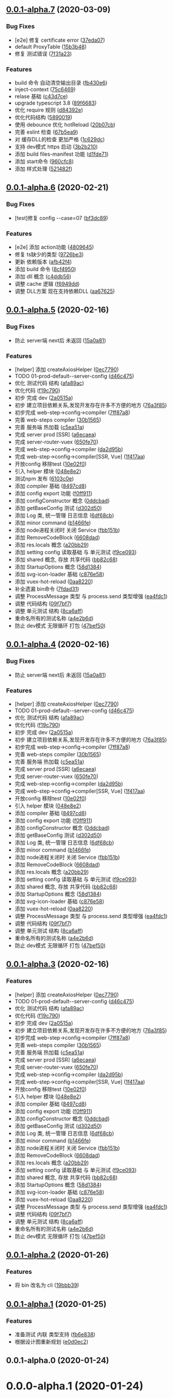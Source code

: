 ## [0.0.1-alpha.7](https://github.com/imsunhao/utils/compare/v0.0.1-alpha.6...v0.0.1-alpha.7) (2020-03-09)


### Bug Fixes

* [e2e] 修复 certificate error ([37eda07](https://github.com/imsunhao/utils/commit/37eda07e8fc3119859e06516886a2b82d2869f96))
* default ProxyTable ([15b3b48](https://github.com/imsunhao/utils/commit/15b3b48628f3419c3e02d1e01ded717eb918cd57))
* 修复 测试错误 ([7f31a23](https://github.com/imsunhao/utils/commit/7f31a235d39b292d9744f9bd99e70c72164ed35c))


### Features

* build 命令 自动清空输出目录 ([fb430e6](https://github.com/imsunhao/utils/commit/fb430e64ffd252afbc6bdb53d84396aec60af61f))
* inject-context ([75c6469](https://github.com/imsunhao/utils/commit/75c646915024ca8a35c9466621e0068e746133c2))
* relase 基础 ([c43d7ce](https://github.com/imsunhao/utils/commit/c43d7ceb65ae079962afa75355215a8f2c3e0ec5))
* upgrade typescript 3.8 ([89f6683](https://github.com/imsunhao/utils/commit/89f668309de867967353968a697b261bf29c2d78))
* 优化 require 规则 ([d84392e](https://github.com/imsunhao/utils/commit/d84392e2be18107ec024f36c01ace927140ba21d))
* 优化代码结构 ([5890019](https://github.com/imsunhao/utils/commit/58900190f1ec80bf4f1e99ef988e4af3b42e295f))
* 使用 debounce 优化 hotReload ([20b07cb](https://github.com/imsunhao/utils/commit/20b07cbdf6bc691a7552a726b5542a016fb71f29))
* 完善 eslint 检查 ([67b5ea9](https://github.com/imsunhao/utils/commit/67b5ea9d172763d91e86cd55b36b30efa8e52a57))
* 对 缓存DLL的检查 更加严格 ([1c629dc](https://github.com/imsunhao/utils/commit/1c629dcb835701faf974fb0e27032a12ed1baa2c))
* 支持 dev模式  https 启动 ([3b2b210](https://github.com/imsunhao/utils/commit/3b2b2102783b3dcbb0cbf11ef758d9cfb16a0e83))
* 添加 build files-manifest 功能 ([d1fde71](https://github.com/imsunhao/utils/commit/d1fde71e0f5856ac48c6ee9c61050dbe084bccb8))
* 添加 start命令 ([960cfc8](https://github.com/imsunhao/utils/commit/960cfc806d422d53059d09ba139ffac5e3f287d3))
* 添加 样式处理 ([521482f](https://github.com/imsunhao/utils/commit/521482f07c4d47a78fcd23b9ac7ba2a372cfa369))



## [0.0.1-alpha.6](https://github.com/imsunhao/utils/compare/v0.0.1-alpha.5...v0.0.1-alpha.6) (2020-02-21)


### Bug Fixes

* [test]修复 config --case=07 ([bf3dc89](https://github.com/imsunhao/utils/commit/bf3dc89de6403f57157c44465691b095265e8110))


### Features

* [e2e] 添加 action功能 ([4809645](https://github.com/imsunhao/utils/commit/480964554cf8bd2959d8624af8147c181b9d7097))
* 修复 ts缺少的类型 ([9726be3](https://github.com/imsunhao/utils/commit/9726be300c30ba8187c0990938ea9b75b3337a0d))
* 更新 依赖版本 ([afb42f4](https://github.com/imsunhao/utils/commit/afb42f4f46fec5466032c4540d2395ce235e68ae))
* 添加 build 命令 ([8cf4950](https://github.com/imsunhao/utils/commit/8cf49507b78a4b59958eb198182c3d53b6b7166a))
* 添加 dll 概念 ([c4ddb56](https://github.com/imsunhao/utils/commit/c4ddb568aa9b31be02b90e73b7824a084c37be80))
* 调整 cache 逻辑 ([f6949dd](https://github.com/imsunhao/utils/commit/f6949dd8fd220cefbf4db269bbb740897b84193d))
* 调整 DLL方案 现在支持依赖DLL ([aa67625](https://github.com/imsunhao/utils/commit/aa6762512429f8ce8af01a8f347cfb5d2a14295f))



## [0.0.1-alpha.5](https://github.com/imsunhao/utils/compare/v0.0.1-alpha.2...v0.0.1-alpha.5) (2020-02-16)


### Bug Fixes

* 防止 server端 next后 未返回 ([15a0a81](https://github.com/imsunhao/utils/commit/15a0a819861bbf26824bac24a4107f83c0b13b7c))


### Features

* [helper] 添加 createAxiosHelper ([0ec7790](https://github.com/imsunhao/utils/commit/0ec7790f6a40af831824dc38cfc53ee4dafad446))
* TODO 01-prod-default--server-config ([d46c475](https://github.com/imsunhao/utils/commit/d46c4750b4e10355d098ed05aa088b0550e90f3d))
* 优化 测试代码 结构 ([afa89ac](https://github.com/imsunhao/utils/commit/afa89acceba8c454472178eb0ca871d5faddd062))
* 优化代码 ([f19c790](https://github.com/imsunhao/utils/commit/f19c79094164c992a62ed73902a375c123232b27))
* 初步 完成 dev ([2a0515a](https://github.com/imsunhao/utils/commit/2a0515aaeee5d668fa12b3c7067f0fa01f0c0e1a))
* 初步 建立项目依赖关系,发现开发存在许多不方便的地方 ([76a3f85](https://github.com/imsunhao/utils/commit/76a3f85c1eb27a6e019e775e73bd0b001d79e013))
* 初步完成 web-step->config->compiler ([7ff87a8](https://github.com/imsunhao/utils/commit/7ff87a8a56eef197e8aebfeda1a7c64b0c851111))
* 完善 web-steps compiler ([30b1565](https://github.com/imsunhao/utils/commit/30b1565f94cec859659e57cdd7a1f43d58c98f7d))
* 完善 服务端 热加载 ([c5ea51a](https://github.com/imsunhao/utils/commit/c5ea51a32f63099ccda29d8b0e91f8190324ee70))
* 完成 server prod [SSR] ([a6ecaea](https://github.com/imsunhao/utils/commit/a6ecaeaa5e8a6c8b3c25ff879f4f1640e9ba417e))
* 完成 server-router-vuex ([650fe70](https://github.com/imsunhao/utils/commit/650fe7094b7c4f89fece3768075793e564831c8e))
* 完成 web-step->config->compiler ([da2d95b](https://github.com/imsunhao/utils/commit/da2d95bd35c1a07fb0bc2b57b985706bf9a4be46))
* 完成 web-step->config->compiler[SSR, Vue] ([1f417aa](https://github.com/imsunhao/utils/commit/1f417aaf6262f494b1f905f3498b7d45c1475435))
* 开放config 移除test ([10e02f0](https://github.com/imsunhao/utils/commit/10e02f006d97190e77b645794f2adeb665f397d9))
* 引入 helper 模块 ([048e8e2](https://github.com/imsunhao/utils/commit/048e8e230b7f60dc85d2a7c61fc986e19aa3eb52))
* 测试npm 发布 ([6103c0e](https://github.com/imsunhao/utils/commit/6103c0e85d70f5a1d9bd271aeac629cb9e570450))
* 添加 compiler 基础 ([8497cd8](https://github.com/imsunhao/utils/commit/8497cd8a89d550ae115c972401ebbad20657ad3c))
* 添加 config export 功能 ([f0ff911](https://github.com/imsunhao/utils/commit/f0ff91131be2fadfe93dc095e2c0b23b61b5e5ff))
* 添加 configConstructor 概念 ([0ddcbad](https://github.com/imsunhao/utils/commit/0ddcbad4a98e019391e019a3f9c5d9c0df7253db))
* 添加 getBaseConfig 测试 ([d302d50](https://github.com/imsunhao/utils/commit/d302d5028d0c9dafa8d6a2cc187dfa9d0c5d3161))
* 添加 Log 类, 统一管理 日志信息 ([6df68cb](https://github.com/imsunhao/utils/commit/6df68cbdc033bd4cec6ce8cf3382ef969bc06356))
* 添加 minor command ([b1466fe](https://github.com/imsunhao/utils/commit/b1466fe67017e6e1b692b95bd4203cf618d08903))
* 添加 node进程关闭时 关闭 Service ([fbb151b](https://github.com/imsunhao/utils/commit/fbb151bb30a0dd7830a5d0fb15357e00fb3571e6))
* 添加 RemoveCodeBlock ([6608dad](https://github.com/imsunhao/utils/commit/6608dad3563c86431b6742fea8439af28fd8f5e5))
* 添加 res.locals 概念 ([a20bb29](https://github.com/imsunhao/utils/commit/a20bb298a34f7a76dbbe765fe1f1a52bee62c9ae))
* 添加 setting config 读取基础 与 单元测试 ([f9ce093](https://github.com/imsunhao/utils/commit/f9ce09370b4e1f1a391f8b9db09c8b97afbad1d8))
* 添加 shared 概念, 存放 共享代码 ([bb82c68](https://github.com/imsunhao/utils/commit/bb82c68af898b3f09fa48512eae21e9fff90c27e))
* 添加 StartupOptions 概念 ([58d1384](https://github.com/imsunhao/utils/commit/58d1384f5f31062b644dfda4fd29d2bcba05b580))
* 添加 svg-icon-loader 基础 ([c876e58](https://github.com/imsunhao/utils/commit/c876e5871ad33d041168dbe55b1cbe6a1c64cd00))
* 添加 vuex-hot-reload ([0aa8220](https://github.com/imsunhao/utils/commit/0aa8220594e09115a1aaccb066b9f4a2ee394515))
* 补全遗漏 bin命令 ([7fdad31](https://github.com/imsunhao/utils/commit/7fdad3148570c49ebae7bc36a516300bf450973e))
* 调整 ProcessMessage 类型 与 process.send 类型增强 ([ea4fdc1](https://github.com/imsunhao/utils/commit/ea4fdc1f202079bc8d64c89f893c29ad4feafd8d))
* 调整 代码结构 ([09f7bf7](https://github.com/imsunhao/utils/commit/09f7bf7a092ccef8e4839294d3511dc2c524e5a8))
* 调整 单元测试 结构 ([8ca6aff](https://github.com/imsunhao/utils/commit/8ca6affa630b6ed6d3d5503667ac96af7271ae95))
* 重命名所有的测试名称 ([a4e2b6d](https://github.com/imsunhao/utils/commit/a4e2b6d78fc0338c92616025e7870ae19f849645))
* 防止 dev模式 无限循环 打包 ([47bef50](https://github.com/imsunhao/utils/commit/47bef50ca578890afb594d9ab4a62d55550de200))



## [0.0.1-alpha.4](https://github.com/imsunhao/utils/compare/v0.0.1-alpha.2...v0.0.1-alpha.4) (2020-02-16)


### Bug Fixes

* 防止 server端 next后 未返回 ([15a0a81](https://github.com/imsunhao/utils/commit/15a0a819861bbf26824bac24a4107f83c0b13b7c))


### Features

* [helper] 添加 createAxiosHelper ([0ec7790](https://github.com/imsunhao/utils/commit/0ec7790f6a40af831824dc38cfc53ee4dafad446))
* TODO 01-prod-default--server-config ([d46c475](https://github.com/imsunhao/utils/commit/d46c4750b4e10355d098ed05aa088b0550e90f3d))
* 优化 测试代码 结构 ([afa89ac](https://github.com/imsunhao/utils/commit/afa89acceba8c454472178eb0ca871d5faddd062))
* 优化代码 ([f19c790](https://github.com/imsunhao/utils/commit/f19c79094164c992a62ed73902a375c123232b27))
* 初步 完成 dev ([2a0515a](https://github.com/imsunhao/utils/commit/2a0515aaeee5d668fa12b3c7067f0fa01f0c0e1a))
* 初步 建立项目依赖关系,发现开发存在许多不方便的地方 ([76a3f85](https://github.com/imsunhao/utils/commit/76a3f85c1eb27a6e019e775e73bd0b001d79e013))
* 初步完成 web-step->config->compiler ([7ff87a8](https://github.com/imsunhao/utils/commit/7ff87a8a56eef197e8aebfeda1a7c64b0c851111))
* 完善 web-steps compiler ([30b1565](https://github.com/imsunhao/utils/commit/30b1565f94cec859659e57cdd7a1f43d58c98f7d))
* 完善 服务端 热加载 ([c5ea51a](https://github.com/imsunhao/utils/commit/c5ea51a32f63099ccda29d8b0e91f8190324ee70))
* 完成 server prod [SSR] ([a6ecaea](https://github.com/imsunhao/utils/commit/a6ecaeaa5e8a6c8b3c25ff879f4f1640e9ba417e))
* 完成 server-router-vuex ([650fe70](https://github.com/imsunhao/utils/commit/650fe7094b7c4f89fece3768075793e564831c8e))
* 完成 web-step->config->compiler ([da2d95b](https://github.com/imsunhao/utils/commit/da2d95bd35c1a07fb0bc2b57b985706bf9a4be46))
* 完成 web-step->config->compiler[SSR, Vue] ([1f417aa](https://github.com/imsunhao/utils/commit/1f417aaf6262f494b1f905f3498b7d45c1475435))
* 开放config 移除test ([10e02f0](https://github.com/imsunhao/utils/commit/10e02f006d97190e77b645794f2adeb665f397d9))
* 引入 helper 模块 ([048e8e2](https://github.com/imsunhao/utils/commit/048e8e230b7f60dc85d2a7c61fc986e19aa3eb52))
* 添加 compiler 基础 ([8497cd8](https://github.com/imsunhao/utils/commit/8497cd8a89d550ae115c972401ebbad20657ad3c))
* 添加 config export 功能 ([f0ff911](https://github.com/imsunhao/utils/commit/f0ff91131be2fadfe93dc095e2c0b23b61b5e5ff))
* 添加 configConstructor 概念 ([0ddcbad](https://github.com/imsunhao/utils/commit/0ddcbad4a98e019391e019a3f9c5d9c0df7253db))
* 添加 getBaseConfig 测试 ([d302d50](https://github.com/imsunhao/utils/commit/d302d5028d0c9dafa8d6a2cc187dfa9d0c5d3161))
* 添加 Log 类, 统一管理 日志信息 ([6df68cb](https://github.com/imsunhao/utils/commit/6df68cbdc033bd4cec6ce8cf3382ef969bc06356))
* 添加 minor command ([b1466fe](https://github.com/imsunhao/utils/commit/b1466fe67017e6e1b692b95bd4203cf618d08903))
* 添加 node进程关闭时 关闭 Service ([fbb151b](https://github.com/imsunhao/utils/commit/fbb151bb30a0dd7830a5d0fb15357e00fb3571e6))
* 添加 RemoveCodeBlock ([6608dad](https://github.com/imsunhao/utils/commit/6608dad3563c86431b6742fea8439af28fd8f5e5))
* 添加 res.locals 概念 ([a20bb29](https://github.com/imsunhao/utils/commit/a20bb298a34f7a76dbbe765fe1f1a52bee62c9ae))
* 添加 setting config 读取基础 与 单元测试 ([f9ce093](https://github.com/imsunhao/utils/commit/f9ce09370b4e1f1a391f8b9db09c8b97afbad1d8))
* 添加 shared 概念, 存放 共享代码 ([bb82c68](https://github.com/imsunhao/utils/commit/bb82c68af898b3f09fa48512eae21e9fff90c27e))
* 添加 StartupOptions 概念 ([58d1384](https://github.com/imsunhao/utils/commit/58d1384f5f31062b644dfda4fd29d2bcba05b580))
* 添加 svg-icon-loader 基础 ([c876e58](https://github.com/imsunhao/utils/commit/c876e5871ad33d041168dbe55b1cbe6a1c64cd00))
* 添加 vuex-hot-reload ([0aa8220](https://github.com/imsunhao/utils/commit/0aa8220594e09115a1aaccb066b9f4a2ee394515))
* 调整 ProcessMessage 类型 与 process.send 类型增强 ([ea4fdc1](https://github.com/imsunhao/utils/commit/ea4fdc1f202079bc8d64c89f893c29ad4feafd8d))
* 调整 代码结构 ([09f7bf7](https://github.com/imsunhao/utils/commit/09f7bf7a092ccef8e4839294d3511dc2c524e5a8))
* 调整 单元测试 结构 ([8ca6aff](https://github.com/imsunhao/utils/commit/8ca6affa630b6ed6d3d5503667ac96af7271ae95))
* 重命名所有的测试名称 ([a4e2b6d](https://github.com/imsunhao/utils/commit/a4e2b6d78fc0338c92616025e7870ae19f849645))
* 防止 dev模式 无限循环 打包 ([47bef50](https://github.com/imsunhao/utils/commit/47bef50ca578890afb594d9ab4a62d55550de200))



## [0.0.1-alpha.3](https://github.com/imsunhao/utils/compare/v0.0.1-alpha.2...v0.0.1-alpha.3) (2020-02-16)


### Features

* [helper] 添加 createAxiosHelper ([0ec7790](https://github.com/imsunhao/utils/commit/0ec7790f6a40af831824dc38cfc53ee4dafad446))
* TODO 01-prod-default--server-config ([d46c475](https://github.com/imsunhao/utils/commit/d46c4750b4e10355d098ed05aa088b0550e90f3d))
* 优化 测试代码 结构 ([afa89ac](https://github.com/imsunhao/utils/commit/afa89acceba8c454472178eb0ca871d5faddd062))
* 优化代码 ([f19c790](https://github.com/imsunhao/utils/commit/f19c79094164c992a62ed73902a375c123232b27))
* 初步 完成 dev ([2a0515a](https://github.com/imsunhao/utils/commit/2a0515aaeee5d668fa12b3c7067f0fa01f0c0e1a))
* 初步 建立项目依赖关系,发现开发存在许多不方便的地方 ([76a3f85](https://github.com/imsunhao/utils/commit/76a3f85c1eb27a6e019e775e73bd0b001d79e013))
* 初步完成 web-step->config->compiler ([7ff87a8](https://github.com/imsunhao/utils/commit/7ff87a8a56eef197e8aebfeda1a7c64b0c851111))
* 完善 web-steps compiler ([30b1565](https://github.com/imsunhao/utils/commit/30b1565f94cec859659e57cdd7a1f43d58c98f7d))
* 完善 服务端 热加载 ([c5ea51a](https://github.com/imsunhao/utils/commit/c5ea51a32f63099ccda29d8b0e91f8190324ee70))
* 完成 server prod [SSR] ([a6ecaea](https://github.com/imsunhao/utils/commit/a6ecaeaa5e8a6c8b3c25ff879f4f1640e9ba417e))
* 完成 server-router-vuex ([650fe70](https://github.com/imsunhao/utils/commit/650fe7094b7c4f89fece3768075793e564831c8e))
* 完成 web-step->config->compiler ([da2d95b](https://github.com/imsunhao/utils/commit/da2d95bd35c1a07fb0bc2b57b985706bf9a4be46))
* 完成 web-step->config->compiler[SSR, Vue] ([1f417aa](https://github.com/imsunhao/utils/commit/1f417aaf6262f494b1f905f3498b7d45c1475435))
* 开放config 移除test ([10e02f0](https://github.com/imsunhao/utils/commit/10e02f006d97190e77b645794f2adeb665f397d9))
* 引入 helper 模块 ([048e8e2](https://github.com/imsunhao/utils/commit/048e8e230b7f60dc85d2a7c61fc986e19aa3eb52))
* 添加 compiler 基础 ([8497cd8](https://github.com/imsunhao/utils/commit/8497cd8a89d550ae115c972401ebbad20657ad3c))
* 添加 config export 功能 ([f0ff911](https://github.com/imsunhao/utils/commit/f0ff91131be2fadfe93dc095e2c0b23b61b5e5ff))
* 添加 configConstructor 概念 ([0ddcbad](https://github.com/imsunhao/utils/commit/0ddcbad4a98e019391e019a3f9c5d9c0df7253db))
* 添加 getBaseConfig 测试 ([d302d50](https://github.com/imsunhao/utils/commit/d302d5028d0c9dafa8d6a2cc187dfa9d0c5d3161))
* 添加 Log 类, 统一管理 日志信息 ([6df68cb](https://github.com/imsunhao/utils/commit/6df68cbdc033bd4cec6ce8cf3382ef969bc06356))
* 添加 minor command ([b1466fe](https://github.com/imsunhao/utils/commit/b1466fe67017e6e1b692b95bd4203cf618d08903))
* 添加 node进程关闭时 关闭 Service ([fbb151b](https://github.com/imsunhao/utils/commit/fbb151bb30a0dd7830a5d0fb15357e00fb3571e6))
* 添加 RemoveCodeBlock ([6608dad](https://github.com/imsunhao/utils/commit/6608dad3563c86431b6742fea8439af28fd8f5e5))
* 添加 res.locals 概念 ([a20bb29](https://github.com/imsunhao/utils/commit/a20bb298a34f7a76dbbe765fe1f1a52bee62c9ae))
* 添加 setting config 读取基础 与 单元测试 ([f9ce093](https://github.com/imsunhao/utils/commit/f9ce09370b4e1f1a391f8b9db09c8b97afbad1d8))
* 添加 shared 概念, 存放 共享代码 ([bb82c68](https://github.com/imsunhao/utils/commit/bb82c68af898b3f09fa48512eae21e9fff90c27e))
* 添加 StartupOptions 概念 ([58d1384](https://github.com/imsunhao/utils/commit/58d1384f5f31062b644dfda4fd29d2bcba05b580))
* 添加 svg-icon-loader 基础 ([c876e58](https://github.com/imsunhao/utils/commit/c876e5871ad33d041168dbe55b1cbe6a1c64cd00))
* 添加 vuex-hot-reload ([0aa8220](https://github.com/imsunhao/utils/commit/0aa8220594e09115a1aaccb066b9f4a2ee394515))
* 调整 ProcessMessage 类型 与 process.send 类型增强 ([ea4fdc1](https://github.com/imsunhao/utils/commit/ea4fdc1f202079bc8d64c89f893c29ad4feafd8d))
* 调整 代码结构 ([09f7bf7](https://github.com/imsunhao/utils/commit/09f7bf7a092ccef8e4839294d3511dc2c524e5a8))
* 调整 单元测试 结构 ([8ca6aff](https://github.com/imsunhao/utils/commit/8ca6affa630b6ed6d3d5503667ac96af7271ae95))
* 重命名所有的测试名称 ([a4e2b6d](https://github.com/imsunhao/utils/commit/a4e2b6d78fc0338c92616025e7870ae19f849645))
* 防止 dev模式 无限循环 打包 ([47bef50](https://github.com/imsunhao/utils/commit/47bef50ca578890afb594d9ab4a62d55550de200))



## [0.0.1-alpha.2](https://github.com/imsunhao/utils/compare/v0.0.1-alpha.1...v0.0.1-alpha.2) (2020-01-26)


### Features

* 将 bin 改名为 cli ([19bbb39](https://github.com/imsunhao/utils/commit/19bbb39c98bc0ef2afd0145a135c0b13550713d3))



## [0.0.1-alpha.1](https://github.com/imsunhao/utils/compare/v0.0.1-alpha.0...v0.0.1-alpha.1) (2020-01-25)


### Features

* 准备测试 内联 类型支持 ([fb6e838](https://github.com/imsunhao/utils/commit/fb6e8383867aa8bcc9c0b1d2c1a0398deceb38ec))
* 根据设计图重新规划 ([e0d0ec2](https://github.com/imsunhao/utils/commit/e0d0ec2c49302c591ac1584069df1df608cad3b9))



## 0.0.1-alpha.0 (2020-01-24)



# 0.0.0-alpha.1 (2020-01-24)



